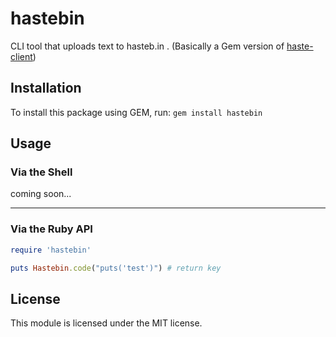 # hastebin

CLI tool that uploads text to hasteb.in . (Basically a Gem version of [haste-client](https://github.com/seejohnrun/haste-client))

## Installation

To install this package using GEM, run:
`gem install hastebin`

## Usage

### Via the Shell

coming soon...                   

---

### Via the Ruby API

```ruby
require 'hastebin'

puts Hastebin.code("puts('test')") # return key
```

## License

This module is licensed under the MIT license.
